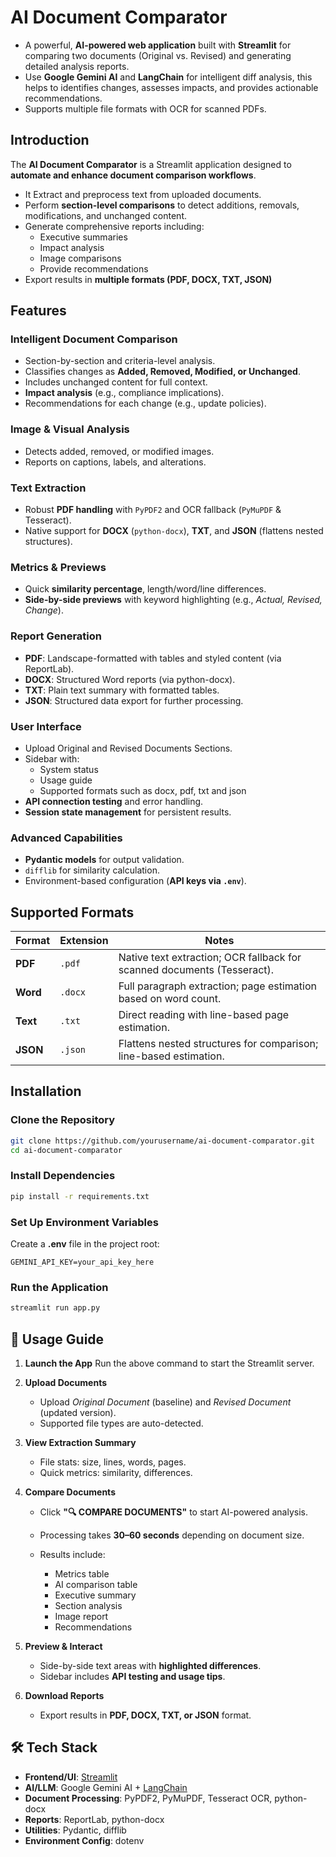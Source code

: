 # AI Document Comparator

- A powerful, **AI-powered web application** built with **Streamlit** for comparing two documents (Original vs. Revised) and generating detailed analysis reports.  
- Use **Google Gemini AI** and **LangChain** for intelligent diff analysis, this helps to identifies changes, assesses impacts, and provides actionable recommendations.  
- Supports multiple file formats with OCR for scanned PDFs.

## Introduction

The **AI Document Comparator** is a Streamlit application designed to **automate and enhance document comparison workflows**.  

- It Extract and preprocess text from uploaded documents.
- Perform **section-level comparisons** to detect additions, removals, modifications, and unchanged content.
- Generate comprehensive reports including:
  - Executive summaries  
  - Impact analysis  
  - Image comparisons  
  - Provide recommendations  
- Export results in **multiple formats (PDF, DOCX, TXT, JSON)** 

## Features

### Intelligent Document Comparison
- Section-by-section and criteria-level analysis.
- Classifies changes as **Added, Removed, Modified, or Unchanged**.
- Includes unchanged content for full context.
- **Impact analysis** (e.g., compliance implications).
- Recommendations for each change (e.g., update policies).

### Image & Visual Analysis
- Detects added, removed, or modified images.
- Reports on captions, labels, and alterations.

### Text Extraction
- Robust **PDF handling** with `PyPDF2` and OCR fallback (`PyMuPDF` & Tesseract).
- Native support for **DOCX** (`python-docx`), **TXT**, and **JSON** (flattens nested structures).

### Metrics & Previews
- Quick **similarity percentage**, length/word/line differences.
- **Side-by-side previews** with keyword highlighting (e.g., *Actual, Revised, Change*).

### Report Generation
- **PDF**: Landscape-formatted with tables and styled content (via ReportLab).  
- **DOCX**: Structured Word reports (via python-docx).  
- **TXT**: Plain text summary with formatted tables.  
- **JSON**: Structured data export for further processing.  

### User Interface
- Upload Original and Revised Documents Sections.
- Sidebar with:
  - System status  
  - Usage guide  
  - Supported formats such as docx, pdf, txt and json 
- **API connection testing** and error handling.  
- **Session state management** for persistent results.

### Advanced Capabilities
- **Pydantic models** for output validation.  
- `difflib` for similarity calculation.  
- Environment-based configuration (**API keys via `.env`**).  

## Supported Formats

| Format          | Extension | Notes                                                                 |
|-----------------|-----------|----------------------------------------------------------------------|
| **PDF**         | `.pdf`    | Native text extraction; OCR fallback for scanned documents (Tesseract). |
| **Word**        | `.docx`   | Full paragraph extraction; page estimation based on word count.      |
| **Text**  | `.txt`    | Direct reading with line-based page estimation.                      |
| **JSON**        | `.json`   | Flattens nested structures for comparison; line-based estimation.    |

## Installation

### Clone the Repository
```bash
git clone https://github.com/yourusername/ai-document-comparator.git
cd ai-document-comparator
````

### Install Dependencies

```bash
pip install -r requirements.txt
```

### Set Up Environment Variables

Create a **.env** file in the project root:

```text
GEMINI_API_KEY=your_api_key_here
```

### Run the Application

```bash
streamlit run app.py
```

## 🚀 Usage Guide

1. **Launch the App**
   Run the above command to start the Streamlit server.

2. **Upload Documents**

   * Upload *Original Document* (baseline) and *Revised Document* (updated version).
   * Supported file types are auto-detected.

3. **View Extraction Summary**

   * File stats: size, lines, words, pages.
   * Quick metrics: similarity, differences.

4. **Compare Documents**

   * Click **"🔍 COMPARE DOCUMENTS"** to start AI-powered analysis.
   * Processing takes **30–60 seconds** depending on document size.
   * Results include:

     * Metrics table
     * AI comparison table
     * Executive summary
     * Section analysis
     * Image report
     * Recommendations

5. **Preview & Interact**

   * Side-by-side text areas with **highlighted differences**.
   * Sidebar includes **API testing and usage tips**.

6. **Download Reports**

   * Export results in **PDF, DOCX, TXT, or JSON** format.


## 🛠️ Tech Stack

* **Frontend/UI**: [Streamlit](https://streamlit.io/)
* **AI/LLM**: Google Gemini AI + [LangChain](https://www.langchain.com/)
* **Document Processing**: PyPDF2, PyMuPDF, Tesseract OCR, python-docx
* **Reports**: ReportLab, python-docx
* **Utilities**: Pydantic, difflib
* **Environment Config**: dotenv
